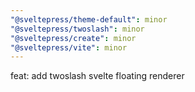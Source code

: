 ```yaml
---
"@sveltepress/theme-default": minor
"@sveltepress/twoslash": minor
"@sveltepress/create": minor
"@sveltepress/vite": minor
---
```


feat: add twoslash svelte floating renderer
